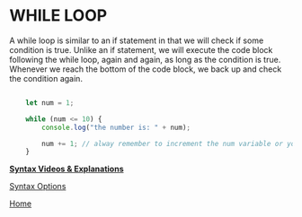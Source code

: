 # WHILE LOOP

A while loop is similar to an if statement in that we will check if some condition is true. Unlike an if statement, we will execute the code block following the while loop, again and again, as long as the condition is true. Whenever we reach the bottom of the code block, we back up and check the condition again.

```js

    let num = 1;

    while (num <= 10) {
        console.log("the number is: " + num);

        num += 1; // alway remember to increment the num variable or you will create an infinite loop
    }

```

**[Syntax Videos & Explanations](https://github.com/10-3-pursuit/10-3-resources/blob/main/javascript-essentials.md)**

[Syntax Options][def]

[def]: README.md

[Home](https://github.com/10-3-pursuit/10-3-resources/tree/main)